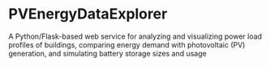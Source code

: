 # PVEnergyDataExplorer
A Python/Flask-based web service for analyzing and visualizing power load profiles of buildings, comparing energy demand with photovoltaic (PV) generation, and simulating battery storage sizes and usage
